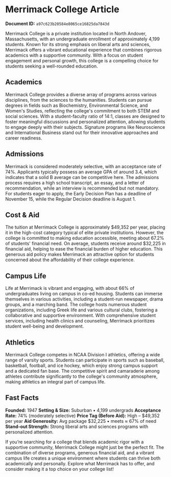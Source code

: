 # Merrimack College Article

**Document ID:** `a97c623b20584e8065ce16825da7843d`

Merrimack College is a private institution located in North Andover, Massachusetts, with an undergraduate enrollment of approximately 4,199 students. Known for its strong emphasis on liberal arts and sciences, Merrimack offers a vibrant educational experience that combines rigorous academics with a supportive community. With a focus on student engagement and personal growth, this college is a compelling choice for students seeking a well-rounded education.

## Academics

Merrimack College provides a diverse array of programs across various disciplines, from the sciences to the humanities. Students can pursue degrees in fields such as Biochemistry, Environmental Science, and Women's Studies, reflecting the college's commitment to both STEM and social sciences. With a student-faculty ratio of 14:1, classes are designed to foster meaningful discussions and personalized attention, allowing students to engage deeply with their subjects. Signature programs like Neuroscience and International Business stand out for their innovative approaches and career readiness.

## Admissions

Merrimack is considered moderately selective, with an acceptance rate of 74%. Applicants typically possess an average GPA of around 3.4, which indicates that a solid B average can be competitive here. The admissions process requires a high school transcript, an essay, and a letter of recommendation, while an interview is recommended but not mandatory. For students eager to apply, the Early Decision Plan has a deadline of November 15, while the Regular Decision deadline is August 1.

## Cost & Aid

The tuition at Merrimack College is approximately $49,352 per year, placing it in the high-cost category typical of elite private institutions. However, the college is committed to making education accessible, meeting about 67.2% of students' financial need. On average, students receive around $32,225 in financial aid, helping to ease the financial burden of higher education. This generous aid policy makes Merrimack an attractive option for students concerned about the affordability of their college experience.

## Campus Life

Life at Merrimack is vibrant and engaging, with about 66% of undergraduates living on campus in co-ed housing. Students can immerse themselves in various activities, including a student-run newspaper, drama groups, and a marching band. The college hosts numerous student organizations, including Greek life and various cultural clubs, fostering a collaborative and supportive environment. With comprehensive student services, including health clinics and counseling, Merrimack prioritizes student well-being and development.

## Athletics

Merrimack College competes in NCAA Division I athletics, offering a wide range of varsity sports. Students can participate in sports such as baseball, basketball, football, and ice hockey, which enjoy strong campus support and a dedicated fan base. The competitive spirit and camaraderie among athletes contribute significantly to the college's community atmosphere, making athletics an integral part of campus life.

## Fast Facts
**Founded:** 1947
**Setting & Size:** Suburban • 4,199 undergrads
**Acceptance Rate:** 74% (moderately selective)
**Price Tag (Before Aid):** High – $49,352 per year
**Aid Generosity:** Avg package $32,225 • meets ≈ 67% of need
**Stand-out Strength:** Strong liberal arts and sciences programs with personalized attention.

If you’re searching for a college that blends academic rigor with a supportive community, Merrimack College might just be the perfect fit. The combination of diverse programs, generous financial aid, and a vibrant campus life creates a unique environment where students can thrive both academically and personally. Explore what Merrimack has to offer, and consider making it a top choice on your college list!
